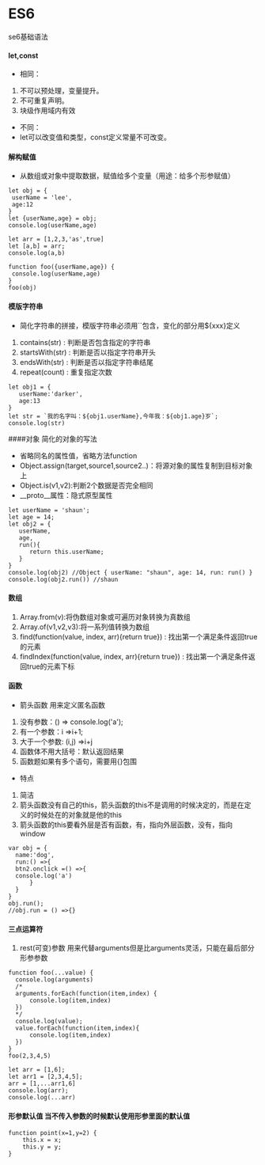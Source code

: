 # ES6
se6基础语法

#### let,const
 - 相同：
1. 不可以预处理，变量提升。
2. 不可重复声明。
3. 块级作用域内有效

 - 不同：
  - let可以改变值和类型，const定义常量不可改变。
  
  #### 解构赋值
   - 从数组或对象中提取数据，赋值给多个变量（用途：给多个形参赋值）
   
   ```
   let obj = {
   	userName = 'lee',
   	age:12
   }
   let {userName,age} = obj;
   console.log(userName,age)
   
   let arr = [1,2,3,'as',true]
   let [a,b] = arr;
   console.log(a,b)
   
   function foo({userName,age}) {
   	console.log(userName,age)
   }
   foo(obj)
 ```
#### 模版字符串
 - 简化字符串的拼接，模版字符串必须用``包含，变化的部分用${xxx}定义
 1. contains(str) : 判断是否包含指定的字符串
 2. startsWith(str) : 判断是否以指定字符串开头
 3. endsWith(str) : 判断是否以指定字符串结尾
 4. repeat(count) : 重复指定次数
 ```
 let obj1 = {
 	userName:'darker',
 	age:13
 }
 let str = `我的名字叫：${obj1.userName},今年我：${obj1.age}岁`;
 console.log(str)
 ```
 
 
  ####对象 简化的对象的写法
  - 省略同名的属性值，省略方法function
  - Object.assign(target,source1,source2..)：将源对象的属性复制到目标对象上
  - Object.is(v1,v2):判断2个数据是否完全相同
  - __proto__属性：隐式原型属性
  ```
  let userName = 'shaun';
  let age = 14;
  let obj2 = {
  	 userName,
  	 age,
  	 run(){
  	 	return this.userName;
  	 }
  }
  console.log(obj2) //Object { userName: "shaun", age: 14, run: run() }
  console.log(obj2.run()) //shaun
  ```
  #### 数组
  1. Array.from(v):将伪数组对象或可遍历对象转换为真数组
  2. Array.of(v1,v2,v3):将一系列值转换为数组 
  3. find(function(value, index, arr){return true}) : 找出第一个满足条件返回true的元素
  4. findIndex(function(value, index, arr){return true}) : 找出第一个满足条件返回true的元素下标
  
  #### 函数
  - 箭头函数 用来定义匿名函数
  1. 没有参数：() => console.log('a');
  2. 有一个参数：i =>i+1;
  3. 大于一个参数: (i,j) =>i+j
  4. 函数体不用大括号：默认返回结果
  5. 函数题如果有多个语句，需要用{}包围
  
  - 特点
  1. 简洁
  2. 箭头函数没有自己的this，箭头函数的this不是调用的时候决定的，而是在定义的时候处在的对象就是他的this
  3. 箭头函数的this要看外层是否有函数，有，指向外层函数，没有，指向window
  ```
  var obj = {
  	name:'dog',
  	run:() =>{
  	btn2.onclick =() =>{
  	console.log('a')
  		}
  	}
  }
  obj.run();
  //obj.run = () =>{}
  ```
  
  #### 三点运算符
  1. rest(可变)参数
  用来代替arguments但是比arguments灵活，只能在最后部分形参参数
  ```
function foo(...value) {
	console.log(arguments)
	/*
	arguments.forEach(function(item,index) {
		console.log(item,index)
	})
	*/
	console.log(value);
	value.forEach(function(item,index){
		console.log(item,index)
	}) 
}
foo(2,3,4,5)

let arr = [1,6];
let arr1 = [2,3,4,5];
arr = [1,...arr1,6]
console.log(arr);
console.log(...arr)
```
#### 形参默认值 当不传入参数的时候默认使用形参里面的默认值
```
function point(x=1,y=2) {
	this.x = x;
	this.y = y;
}
```
  
  
  
  
 